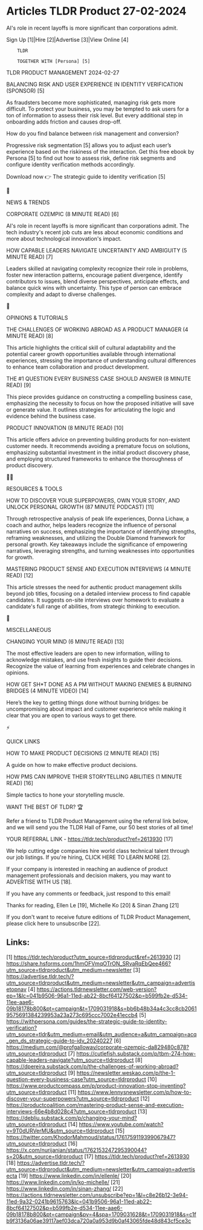 # Articles TLDR Product 27-02-2024

AI's role in recent layoffs is more significant than corporations
admit.  

Sign Up [1]|Hire [2]|Advertise [3]|View Online [4] 

		TLDR 

		TOGETHER WITH [Persona] [5]

TLDR PRODUCT MANAGEMENT 2024-02-27

 BALANCING RISK AND USER EXPERIENCE IN IDENTITY VERIFICATION (SPONSOR)
[5] 

 As fraudsters become more sophisticated, managing risk gets more
difficult.
To protect your business, you may be tempted to ask users for a ton of
information to assess their risk level. But every additional step in
onboarding adds friction and causes drop-off. 

How do you find balance between risk management and conversion?

Progressive risk segmentation [5] allows you to adjust each user’s
experience based on the riskiness of the interaction. Get this free
ebook by Persona [5] to find out how to assess risk, define risk
segments and configure identity verification methods accordingly.

Download now 👉 The strategic guide to identity verification [5]

📱 

NEWS & TRENDS

 CORPORATE OZEMPIC (8 MINUTE READ) [6] 

 AI's role in recent layoffs is more significant than corporations
admit. The tech industry's recent job cuts are less about economic
conditions and more about technological innovation's impact. 

 HOW CAPABLE LEADERS NAVIGATE UNCERTAINTY AND AMBIGUITY (5 MINUTE
READ) [7] 

 Leaders skilled at navigating complexity recognize their role in
problems, foster new interaction patterns, encourage patient
divergence, identify contributors to issues, blend diverse
perspectives, anticipate effects, and balance quick wins with
uncertainty. This type of person can embrace complexity and adapt to
diverse challenges. 

🚀 

OPINIONS & TUTORIALS

 THE CHALLENGES OF WORKING ABROAD AS A PRODUCT MANAGER (4 MINUTE READ)
[8] 

 This article highlights the critical skill of cultural adaptability
and the potential career growth opportunities available through
international experiences, stressing the importance of understanding
cultural differences to enhance team collaboration and product
development. 

 THE #1 QUESTION EVERY BUSINESS CASE SHOULD ANSWER (8 MINUTE READ) [9]


 This piece provides guidance on constructing a compelling business
case, emphasizing the necessity to focus on how the proposed
initiative will save or generate value. It outlines strategies for
articulating the logic and evidence behind the business case. 

 PRODUCT INNOVATION (8 MINUTE READ) [10] 

 This article offers advice on preventing building products for
non-existent customer needs. It recommends avoiding a premature focus
on solutions, emphasizing substantial investment in the initial
product discovery phase, and employing structured frameworks to
enhance the thoroughness of product discovery. 

🧑‍💻 

RESOURCES & TOOLS

 HOW TO DISCOVER YOUR SUPERPOWERS, OWN YOUR STORY, AND UNLOCK PERSONAL
GROWTH (87 MINUTE PODCAST) [11] 

 Through retrospective analysis of peak life experiences, Donna
Lichaw, a coach and author, helps leaders recognize the influence of
personal narratives on success, emphasizing the importance of
identifying strengths, reframing weaknesses, and utilizing the Double
Diamond framework for personal growth. Key takeaways include the
significance of empowering narratives, leveraging strengths, and
turning weaknesses into opportunities for growth. 

 MASTERING PRODUCT SENSE AND EXECUTION INTERVIEWS (4 MINUTE READ) [12]


 This article stresses the need for authentic product management
skills beyond job titles, focusing on a detailed interview process to
find capable candidates. It suggests on-site interviews over homework
to evaluate a candidate's full range of abilities, from strategic
thinking to execution. 

🎁 

MISCELLANEOUS

 CHANGING YOUR MIND (6 MINUTE READ) [13] 

 The most effective leaders are open to new information, willing to
acknowledge mistakes, and use fresh insights to guide their decisions.
Recognize the value of learning from experiences and celebrate changes
in opinions. 

 HOW GET SH*T DONE AS A PM WITHOUT MAKING ENEMIES & BURNING BRIDGES (4
MINUTE VIDEO) [14] 

 Here’s the key to getting things done without burning bridges: be
uncompromising about impact and customer experience while making it
clear that you are open to various ways to get there. 

⚡ 

QUICK LINKS

 HOW TO MAKE PRODUCT DECISIONS (2 MINUTE READ) [15] 

 A guide on how to make effective product decisions. 

 HOW PMS CAN IMPROVE THEIR STORYTELLING ABILITIES (1 MINUTE READ) [16]


 Simple tactics to hone your storytelling muscle. 

WANT THE BEST OF TLDR? 🏆

Refer a friend to TLDR Product Management using the referral link
below, and we will send you the TLDR Hall of Fame, our 50 best stories
of all time!

YOUR REFERRAL LINK - https://tldr.tech/product?ref=2613930 [17]

 We help cutting edge companies hire world class technical talent
through our job listings. If you're hiring, CLICK HERE TO LEARN MORE
[2]. 

If your company is interested in reaching an audience of product
management professionals and decision makers, you may want to
ADVERTISE WITH US [18]. 

If you have any comments or feedback, just respond to this email! 

Thanks for reading, 
Ellen Le [19], Michelle Ko [20] & Sinan Zhang [21] 

If you don't want to receive future editions of TLDR Product
Management, please click here to unsubscribe [22]. 

 

Links:
------
[1] https://tldr.tech/product?utm_source=tldrproduct&ref=2613930
[2] https://share.hsforms.com/1hmOFVmqOTrON_SRvaRqEbQee466?utm_source=tldrproduct&utm_medium=newsletter
[3] https://advertise.tldr.tech/?utm_source=tldrproduct&utm_medium=newsletter&utm_campaign=advertisetopnav
[4] https://actions.tldrnewsletter.com/web-version?ep=1&lc=041b9506-96a1-11ed-ab22-8bcf64127502&p=b599fb2e-d534-11ee-aae6-09b18178b800&pt=campaign&t=1709031918&s=bb6b48b34a4c3cc8cb20619575691384239953a23a273c695ccc7002e41eccb4
[5] https://withpersona.com/guides/the-strategic-guide-to-identity-verification?utm_source=tldr&utm_medium=email&utm_audience=a&utm_campaign=acq_gen_ds_strategic-guide-to-idv_20240227
[6] https://medium.com/@profgalloway/corporate-ozempic-da829480c878?utm_source=tldrproduct
[7] https://cutlefish.substack.com/p/tbm-274-how-capable-leaders-navigate?utm_source=tldrproduct
[8] https://dpereira.substack.com/p/the-challenges-of-working-abroad?utm_source=tldrproduct
[9] https://newsletter.weskao.com/p/the-1-question-every-business-case?utm_source=tldrproduct
[10] https://www.productcompass.pm/p/product-innovation-stop-inventing?utm_source=tldrproduct
[11] https://www.lennysnewsletter.com/p/how-to-discover-your-superpowers?utm_source=tldrproduct
[12] https://productcoalition.com/mastering-product-sense-and-execution-interviews-66e4b8d028c4?utm_source=tldrproduct
[13] https://debliu.substack.com/p/changing-your-mind?utm_source=tldrproduct
[14] https://www.youtube.com/watch?v=9T0dURVerMU&utm_source=tldrproduct
[15] https://twitter.com/KhodorMahmoud/status/1761759119399067947?utm_source=tldrproduct
[16] https://x.com/nurijanian/status/1762153247295390044?s=20&utm_source=tldrproduct
[17] https://tldr.tech/product?ref=2613930
[18] https://advertise.tldr.tech/?utm_source=tldrproduct&utm_medium=newsletter&utm_campaign=advertisecta
[19] https://www.linkedin.com/in/ellenle/
[20] https://www.linkedin.com/in/ko-michelle/
[21] https://www.linkedin.com/in/sinan-zhang/
[22] https://actions.tldrnewsletter.com/unsubscribe?ep=1&l=c8e26b12-3e94-11ed-9a32-0241b9615763&lc=041b9506-96a1-11ed-ab22-8bcf64127502&p=b599fb2e-d534-11ee-aae6-09b18178b800&pt=campaign&pv=4&spa=1709031628&t=1709031918&s=c1fb9f3136a06ae39117aef03dca720a0a953d9b0af43065fde48d843cf5ce3c